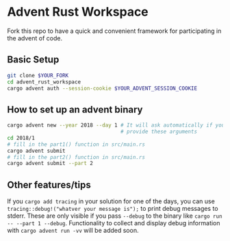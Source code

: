 # Advent Rust Workspace

Fork this repo to have a quick and convenient framework for participating in the
advent of code.

## Basic Setup

```sh
git clone $YOUR_FORK
cd advent_rust_workspace
cargo advent auth --session-cookie $YOUR_ADVENT_SESSION_COOKIE
```

## How to set up an advent binary

```sh
cargo advent new --year 2018 --day 1 # It will ask automatically if you don't
                                     # provide these arguments
cd 2018/1
# fill in the part1() function in src/main.rs
cargo advent submit
# fill in the part2() function in src/main.rs
cargo advent submit --part 2
```

## Other features/tips

If you `cargo add tracing` in your solution for one of the days, you can use
`tracing::debug!("whatver your message is");` to print debug messages to stderr.
These are only visible if you pass `--debug` to the binary like
`cargo run -- --part 1 --debug`. Functionality to collect and display debug
information with `cargo advent run -vv` will be added soon.
